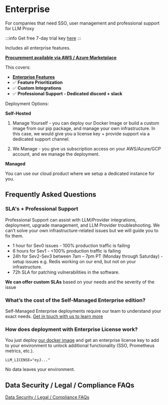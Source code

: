 # Enterprise
For companies that need SSO, user management and professional support for LLM Proxy

:::info
Get free 7-day trial key [here](https://www.llm.ai/#trial)
:::

Includes all enterprise features.

[**Procurement available via AWS / Azure Marketplace**](./data_security.md#legalcompliance-faqs)


This covers: 
- [**Enterprise Features**](./proxy/enterprise)
- ✅ **Feature Prioritization**
- ✅ **Custom Integrations**
- ✅ **Professional Support - Dedicated discord + slack**


Deployment Options:

**Self-Hosted**
1. Manage Yourself - you can deploy our Docker Image or build a custom image from our pip package, and manage your own infrastructure. In this case, we would give you a license key + provide support via a dedicated support channel. 

2. We Manage - you give us subscription access on your AWS/Azure/GCP account, and we manage the deployment.

**Managed**

You can use our cloud product where we setup a dedicated instance for you. 

## Frequently Asked Questions

### SLA's + Professional Support

Professional Support can assist with LLM/Provider integrations, deployment, upgrade management, and LLM Provider troubleshooting.  We can’t solve your own infrastructure-related issues but we will guide you to fix them.

- 1 hour for Sev0 issues - 100% production traffic is failing
- 6 hours for Sev1 - <100% production traffic is failing
- 24h for Sev2-Sev3 between 7am – 7pm PT (Monday through Saturday) - setup issues e.g. Redis working on our end, but not on your infrastructure.
- 72h SLA for patching vulnerabilities in the software. 

**We can offer custom SLAs** based on your needs and the severity of the issue

### What’s the cost of the Self-Managed Enterprise edition?

Self-Managed Enterprise deployments require our team to understand your exact needs. [Get in touch with us to learn more](https://calendly.com/d/4mp-gd3-k5k/llm-1-1-onboarding-chat)


### How does deployment with Enterprise License work? 

You just deploy [our docker image](https://docs.llm.ai/docs/proxy/deploy) and get an enterprise license key to add to your environment to unlock additional functionality (SSO, Prometheus metrics, etc.). 

```env
LLM_LICENSE="eyJ..."
```

No data leaves your environment. 

## Data Security / Legal / Compliance FAQs

[Data Security / Legal / Compliance FAQs](./data_security.md)